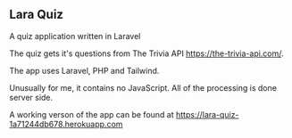 ## Lara Quiz

A quiz application written in Laravel

The quiz gets it's questions from  The Trivia API  https://the-trivia-api.com/.

The app uses Laravel, PHP and Tailwind.

Unusually for me, it contains no JavaScript.  All of the processing is done server side.

A working verson of the app can be found at https://lara-quiz-1a71244db678.herokuapp.com

